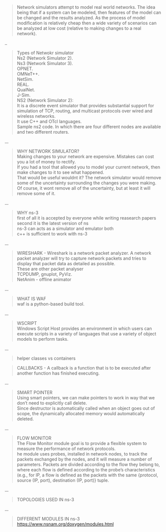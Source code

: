 > Network simulators attempt to model real world networks. The idea being that if a system can be modeled, then features of the model can be changed and the results analyzed. As the process of model modification is relatively cheap then a wide variety of scenarios can be analyzed at low cost (relative to making changes to a real network). 

  ..

>Types of Netwokr simulator  
Ns2 (Network Simulator 2).   
Ns3 (Network Simulator 3).  
OPNET.  
OMNeT++.  
NetSim.  
REAL.  
QualNet.  
J-Sim.  
 > NS2 (Network Simulator 2):  
It is a discrete event simulator that provides substantial support for simulation of TCP, routing, and multicast protocols over wired and wireless networks.  
It use C++ and OTcl languages.  
Sample ns2 code. In which there are four different nodes are available and two different routers.  

...

>WHY NETWORK SIMULATOR?  
Making changes to your network are expensive. Mistakes can cost you a lot of money to rectify.  
If you had a tool that allowed you to model your current network, then make changes to it to see what happened.  
 That would be useful wouldnt it? The network simulator would remove some of the uncertainty surrounding the changes you were making. Of course, it wont remove all of the uncertainty, but at least it will remove some of it.

...


 > WHY ns-3  
 first of all it is accepted by everyone while writing reasearch papers  
 second it is the latest version of ns  
 ns-3 can acts as a simulator and emulator both  
 c++ is sufficient to work with ns-3  

...



> WIRESHARK  - Wireshark is a network packet analyzer. A network packet analyzer will try to capture network packets and tries to display that packet data as detailed as possible.  
These are other packet analyser    
TCPDUMP, gnuplot, PyViz.  
 NetAnim  -  offline animator

...


>WHAT IS WAF  
waf is a python-based build tool.

...

> WSCRIPT  
Windows Script Host provides an environment in which users can execute scripts in a variety of languages that use a variety of object models to perform tasks.

...  

>helper classes vs containers  

> CALLBACKS  -  A callback is a function that is to be executed after another function has finished executing.

...

>SMART POINTER  
Using smart pointers, we can make pointers to work in way that we don’t need to explicitly call delete.    
Since destructor is automatically called when an object goes out of scope, the dynamically allocated memory would automatically deleted.  

...

>FLOW MONITOR  
The Flow Monitor module goal is to provide a flexible system to measure the performance of network protocols.  
he module uses probes, installed in network nodes, to track the packets exchanged by the nodes, and it will measure a number of parameters. Packets are divided according to the flow they belong to, where each flow is defined according to the probe’s characteristics (e.g., for IP, a flow is defined as the packets with the same {protocol, source (IP, port), destination (IP, port)} tuple.  

...

>TOPOLOGIES USED IN ns-3

...
 
>DIFFERENT MODULES IN ns-3  
https://www.nsnam.org/doxygen/modules.html

>






